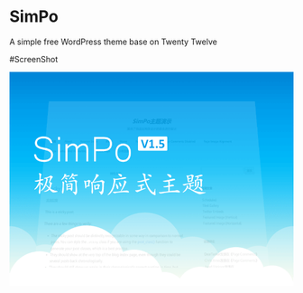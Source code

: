 # SimPo
A simple free WordPress theme base on Twenty Twelve


#ScreenShot

![](https://github.com/DearTanker/SimPo/blob/master/screenshot.png)
